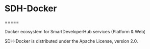 # SDH-Docker
=====

Docker ecosystem for SmartDeveloperHub services (Platform &amp; Web)

SDH-Docker is distributed under the Apache License, version 2.0.

